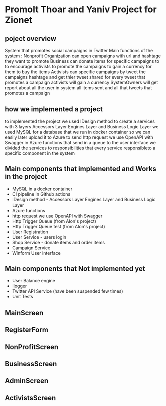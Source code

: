# PromoIt Thoar and Yaniv Project for Zionet

## poject overview
System that promotes social campaigns in Twitter
Main functions of the system :
Nonprofit Organization can open campaigns with url and hashtage they want to promote
Business can donate items for specific campaigns to to encourage activists to promote the campaigns to gain a currency for them to buy the items
Activists can specific campaigns by tweet the campaigns hashtage and get thier tweet shared for every tweet that promotes a campaign activists will gain a currency
SystemOwners will get report about all the user in system all items sent and all that tweets that promotes a campaign

## how we implemented a project
to implemented the project we used IDesign method to create a services with 3 layers Accessors Layer Engines Layer and Business Logic Layer 
we used MySQL for a database that we run in docker container so we can easily later upload it to Azure 
to send http request we use OpenAPI with Swagger in Azure functions that send in a queue to the user interface
we divided the services to responsibilities that every service responsibleto a specific component in the system

## Main components that implemented and Works in the project 
* MySQL in a docker container
* CI pipeline In Github actions 
* IDesign method - Accessors Layer Engines Layer and Business Logic Layer
* Azure functions
* http request we use OpenAPI with Swagger
* Http Trigger Queue (from Alon's project)
* Http Trigger Queue test (from Alon's project)
* User Registration
* User Service - users login
* Shop Service - donate items and order items
* Campaign Service
* Winform User interface

## Main components that Not implemented yet
* User Balance engine 
* Ilogger
* Twitter API Service (have been suspended few times)
* Unit Tests



## MainScreen

## RegisterForm 

## NonProfitScreen

## BusinessScreen

## AdminScreen

## ActivistsScreen





